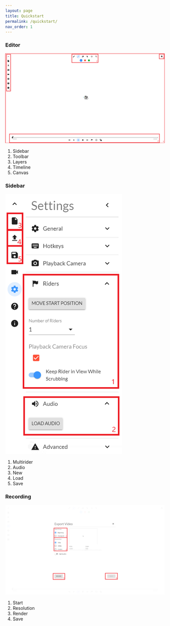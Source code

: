 ```yaml
---
layout: page
title: Quickstart
permalink: /quickstart/
nav_order: 1
---
```


### Editor

![The main canvas editor view](/assets/labeled-quickstart-editor.png)
1) Sidebar
2) Toolbar
3) Layers
4) Timeline
5) Canvas

### Sidebar

![The audio and multirider settings fields](/assets/labeled-quickstart-settings.png)
1) Multirider
2) Audio
3) New
4) Load
5) Save

### Recording

![The export track window](/assets/labeled-quickstart-export.png)

1) Start
2) Resolution
3) Render
4) Save